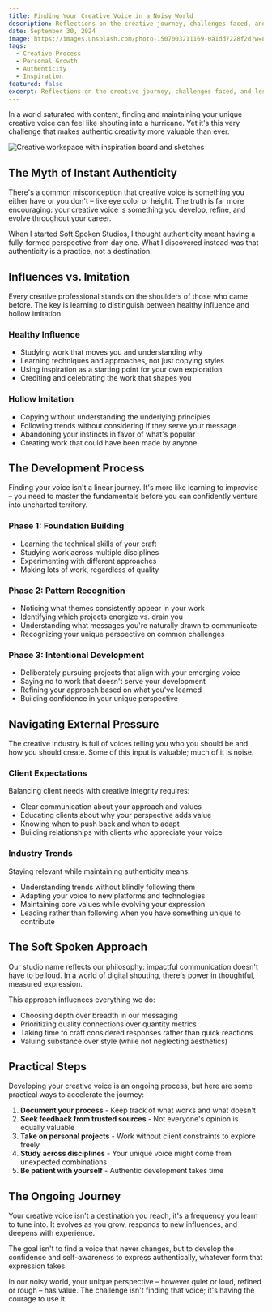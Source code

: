```yaml
---
title: Finding Your Creative Voice in a Noisy World
description: Reflections on the creative journey, challenges faced, and lessons learned. How to develop your unique voice while staying authentic.
date: September 30, 2024
image: https://images.unsplash.com/photo-1507003211169-0a1dd7228f2d?w=800&h=600&fit=crop&crop=center
tags:
  - Creative Process
  - Personal Growth
  - Authenticity
  - Inspiration
featured: false
excerpt: Reflections on the creative journey, challenges faced, and lessons learned. How to develop your unique voice while staying authentic.
---
```


In a world saturated with content, finding and maintaining your unique creative voice can feel like shouting into a hurricane. Yet it's this very challenge that makes authentic creativity more valuable than ever.

![Creative workspace with inspiration board and sketches](https://images.unsplash.com/photo-1590736969955-eefce9489d15?w=800&h=400&fit=crop&crop=center)

## The Myth of Instant Authenticity

There's a common misconception that creative voice is something you either have or you don't – like eye color or height. The truth is far more encouraging: your creative voice is something you develop, refine, and evolve throughout your career.

When I started Soft Spoken Studios, I thought authenticity meant having a fully-formed perspective from day one. What I discovered instead was that authenticity is a practice, not a destination.

## Influences vs. Imitation

Every creative professional stands on the shoulders of those who came before. The key is learning to distinguish between healthy influence and hollow imitation.

### Healthy Influence

- Studying work that moves you and understanding why
- Learning techniques and approaches, not just copying styles
- Using inspiration as a starting point for your own exploration
- Crediting and celebrating the work that shapes you

### Hollow Imitation

- Copying without understanding the underlying principles
- Following trends without considering if they serve your message
- Abandoning your instincts in favor of what's popular
- Creating work that could have been made by anyone

## The Development Process

Finding your voice isn't a linear journey. It's more like learning to improvise – you need to master the fundamentals before you can confidently venture into uncharted territory.

### Phase 1: Foundation Building

- Learning the technical skills of your craft
- Studying work across multiple disciplines
- Experimenting with different approaches
- Making lots of work, regardless of quality

### Phase 2: Pattern Recognition

- Noticing what themes consistently appear in your work
- Identifying which projects energize vs. drain you
- Understanding what messages you're naturally drawn to communicate
- Recognizing your unique perspective on common challenges

### Phase 3: Intentional Development

- Deliberately pursuing projects that align with your emerging voice
- Saying no to work that doesn't serve your development
- Refining your approach based on what you've learned
- Building confidence in your unique perspective

## Navigating External Pressure

The creative industry is full of voices telling you who you should be and how you should create. Some of this input is valuable; much of it is noise.

### Client Expectations

Balancing client needs with creative integrity requires:

- Clear communication about your approach and values
- Educating clients about why your perspective adds value
- Knowing when to push back and when to adapt
- Building relationships with clients who appreciate your voice

### Industry Trends

Staying relevant while maintaining authenticity means:

- Understanding trends without blindly following them
- Adapting your voice to new platforms and technologies
- Maintaining core values while evolving your expression
- Leading rather than following when you have something unique to contribute

## The Soft Spoken Approach

Our studio name reflects our philosophy: impactful communication doesn't have to be loud. In a world of digital shouting, there's power in thoughtful, measured expression.

This approach influences everything we do:

- Choosing depth over breadth in our messaging
- Prioritizing quality connections over quantity metrics
- Taking time to craft considered responses rather than quick reactions
- Valuing substance over style (while not neglecting aesthetics)

## Practical Steps

Developing your creative voice is an ongoing process, but here are some practical ways to accelerate the journey:

1. **Document your process** - Keep track of what works and what doesn't
2. **Seek feedback from trusted sources** - Not everyone's opinion is equally valuable
3. **Take on personal projects** - Work without client constraints to explore freely
4. **Study across disciplines** - Your unique voice might come from unexpected combinations
5. **Be patient with yourself** - Authentic development takes time

## The Ongoing Journey

Your creative voice isn't a destination you reach, it's a frequency you learn to tune into. It evolves as you grow, responds to new influences, and deepens with experience.

The goal isn't to find a voice that never changes, but to develop the confidence and self-awareness to express authentically, whatever form that expression takes.

In our noisy world, your unique perspective – however quiet or loud, refined or rough – has value. The challenge isn't finding that voice; it's having the courage to use it.